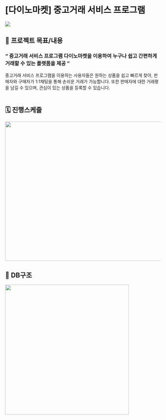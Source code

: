 # [다이노마켓] 중고거래 서비스 프로그램
<p> 
<img src="https://img.shields.io/badge/Java-3776AB?style=flat-square&logo=Java&logoColor=white"/>
</p>

## 📑 프로젝트 목표/내용
### “ 중고거래 서비스 프로그램 다이노마켓을 이용하여 누구나 쉽고 간편하게 거래할 수 있는 플랫폼을 제공 ” <br>
중고거래 서비스 프로그램을 이용하는 사용자들은 원하는 상품을 쉽고 빠르게 찾아, 판매자와 구매자가 1:1채팅을 통해 손쉬운 거래가 가능합니다. 또한 판매자에 대한 거래평을 남길 수 있으며, 관심이 있는 상품을 등록할 수 있습니다. <br><br>

## 🗓️ 진행스케줄
<!-- ![진행스케줄](https://user-images.githubusercontent.com/89624548/175196058-c402fffd-fc25-4dec-8239-a4a2887e022e.png) -->
<img src="https://user-images.githubusercontent.com/89624548/175196058-c402fffd-fc25-4dec-8239-a4a2887e022e.png" width="950" height="450"/>

## 📜 DB구조
<img src="https://user-images.githubusercontent.com/89624548/175196478-d39fbfbe-2188-4106-b8a5-1a4a57da45e0.png" width="400" height="420"/>
